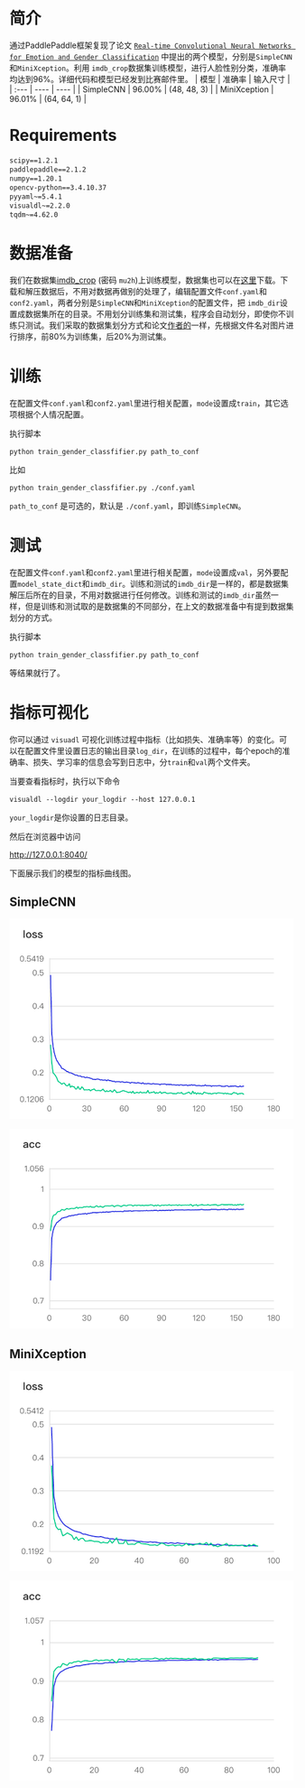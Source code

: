 # 简介
通过PaddlePaddle框架复现了论文 [`Real-time Convolutional Neural Networks for Emotion and Gender Classification`](https://arxiv.org/pdf/1710.07557v1.pdf) 中提出的两个模型，分别是`SimpleCNN`和`MiniXception`。利用 `imdb_crop`数据集训练模型，进行人脸性别分类，准确率均达到96%。详细代码和模型已经发到比赛邮件里。
| 模型 | 准确率 | 输入尺寸 |
|  :---  | ----  | ----  |
| SimpleCNN | 96.00% | (48, 48, 3) |
| MiniXception | 96.01% | (64, 64, 1) |

# Requirements

```
scipy==1.2.1
paddlepaddle==2.1.2
numpy==1.20.1
opencv-python==3.4.10.37
pyyaml~=5.4.1
visualdl~=2.2.0
tqdm~=4.62.0
```

# 数据准备

我们在数据集[imdb_crop](https://pan.baidu.com/s/1xdFxhxcnO_5WyQh7URWMQA) (密码 `mu2h`)上训练模型，数据集也可以在[这里](https://data.vision.ee.ethz.ch/cvl/rrothe/imdb-wiki/)下载。下载和解压数据后，不用对数据再做别的处理了，编辑配置文件`conf.yaml`和`conf2.yaml`，两者分别是`SimpleCNN`和`MiniXception`的配置文件，把 `imdb_dir`设置成数据集所在的目录。不用划分训练集和测试集，程序会自动划分，即使你不训练只测试。我们采取的数据集划分方式和论文[作者的](https://github.com/oarriaga/face_classification)一样，先根据文件名对图片进行排序，前80%为训练集，后20%为测试集。

# 训练

在配置文件`conf.yaml`和`conf2.yaml`里进行相关配置，`mode`设置成`train`，其它选项根据个人情况配置。

执行脚本

```shell
python train_gender_classfifier.py path_to_conf
```
比如
```shell
python train_gender_classfifier.py ./conf.yaml
```

`path_to_conf` 是可选的，默认是 `./conf.yaml`，即训练`SimpleCNN`。

# 测试

在配置文件`conf.yaml`和`conf2.yaml`里进行相关配置，`mode`设置成`val`，另外要配置`model_state_dict`和`imdb_dir`。训练和测试的`imdb_dir`是一样的，都是数据集解压后所在的目录，不用对数据进行任何修改。训练和测试的`imdb_dir`虽然一样，但是训练和测试取的是数据集的不同部分，在上文的数据准备中有提到数据集划分的方式。

执行脚本

```shell
python train_gender_classfifier.py path_to_conf
```

等结果就行了。

# 指标可视化

你可以通过 `visuadl` 可视化训练过程中指标（比如损失、准确率等）的变化。可以在配置文件里设置日志的输出目录`log_dir`，在训练的过程中，每个epoch的准确率、损失、学习率的信息会写到日志中，分`train`和`val`两个文件夹。

当要查看指标时，执行以下命令

```
visualdl --logdir your_logdir --host 127.0.0.1
```

`your_logdir`是你设置的日志目录。

然后在浏览器中访问

http://127.0.0.1:8040/

下面展示我们的模型的指标曲线图。

## SimpleCNN

![avatar](./image4readme/simple_loss.png)

![avatar](./image4readme/simple_acc.png)

## MiniXception

![avatar](./image4readme/mini_loss.png)

![avatar](./image4readme/mini_acc.png)




